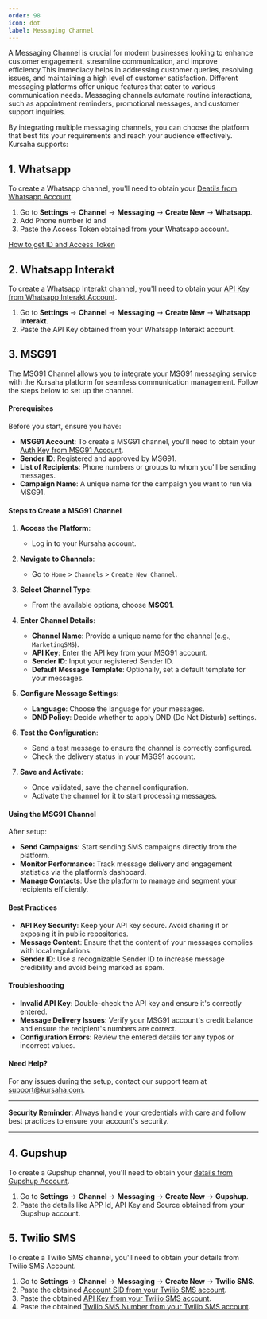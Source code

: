 ```yaml
---
order: 98
icon: dot
label: Messaging Channel
---
```


A Messaging Channel is crucial for modern businesses looking to enhance customer engagement, streamline communication, and improve efficiency.This immediacy helps in addressing customer queries, resolving issues, and maintaining a high level of customer satisfaction. Different messaging platforms offer unique features that cater to various communication needs. Messaging channels automate routine interactions, such as appointment reminders, promotional messages, and customer support inquiries.

By integrating multiple messaging channels, you can choose the platform that best fits your requirements and reach your audience effectively. Kursaha supports:

## **1. Whatsapp**

To create a Whatsapp channel, you'll need to obtain your [Deatils from Whatsapp Account](https://developers.facebook.com/docs/whatsapp/business-management-api/get-started).

1. Go to **Settings** -> **Channel** -> **Messaging** -> **Create New** -> **Whatsapp**.
2. Add Phone number Id and
3. Paste the Access Token obtained from your Whatsapp account.

[How to get ID and Access Token](https://developers.facebook.com/docs/whatsapp/business-management-api/get-started)

## **2. Whatsapp Interakt**

To create a Whatsapp Interakt channel, you'll need to obtain your [API Key from Whatsapp Interakt Account](https://www.interakt.shop/resource-center/interakt-apis/).

1. Go to **Settings** -> **Channel** -> **Messaging** -> **Create New** -> **Whatsapp Interakt**.
2. Paste the API Key obtained from your Whatsapp Interakt account.

## **3. MSG91**

The MSG91 Channel allows you to integrate your MSG91 messaging service with the Kursaha platform for seamless communication management. Follow the steps below to set up the channel.

#### Prerequisites
Before you start, ensure you have:
- **MSG91 Account**: To create a MSG91 channel, you'll need to obtain your [Auth Key from MSG91 Account](https://appwrite.io/docs/products/messaging/msg91).
- **Sender ID**: Registered and approved by MSG91.
- **List of Recipients**: Phone numbers or groups to whom you'll be sending messages.
- **Campaign Name**: A unique name for the campaign you want to run via MSG91.

#### Steps to Create a MSG91 Channel

1. **Access the Platform**:
    - Log in to your Kursaha account.

2. **Navigate to Channels**:
    - Go to `Home` > `Channels` > `Create New Channel`.

3. **Select Channel Type**:
    - From the available options, choose **MSG91**.

4. **Enter Channel Details**:
    - **Channel Name**: Provide a unique name for the channel (e.g., `MarketingSMS`).
    - **API Key**: Enter the API key from your MSG91 account.
    - **Sender ID**: Input your registered Sender ID.
    - **Default Message Template**: Optionally, set a default template for your messages.

5. **Configure Message Settings**:
    - **Language**: Choose the language for your messages.
    - **DND Policy**: Decide whether to apply DND (Do Not Disturb) settings.

6. **Test the Configuration**:
    - Send a test message to ensure the channel is correctly configured.
    - Check the delivery status in your MSG91 account.

7. **Save and Activate**:
    - Once validated, save the channel configuration.
    - Activate the channel for it to start processing messages.

#### Using the MSG91 Channel

After setup:
- **Send Campaigns**: Start sending SMS campaigns directly from the platform.
- **Monitor Performance**: Track message delivery and engagement statistics via the platform’s dashboard.
- **Manage Contacts**: Use the platform to manage and segment your recipients efficiently.

#### Best Practices
- **API Key Security**: Keep your API key secure. Avoid sharing it or exposing it in public repositories.
- **Message Content**: Ensure that the content of your messages complies with local regulations.
- **Sender ID**: Use a recognizable Sender ID to increase message credibility and avoid being marked as spam.

#### Troubleshooting
- **Invalid API Key**: Double-check the API key and ensure it's correctly entered.
- **Message Delivery Issues**: Verify your MSG91 account's credit balance and ensure the recipient's numbers are correct.
- **Configuration Errors**: Review the entered details for any typos or incorrect values.

#### Need Help?
For any issues during the setup, contact our support team at [support@kursaha.com](mailto:support@kursaha.com).

---

**Security Reminder**: Always handle your credentials with care and follow best practices to ensure your account's security.

---

## **4. Gupshup**

To create a Gupshup channel, you'll need to obtain your [details from Gupshup Account](https://apidoc.gupshup.io/).

1. Go to **Settings** -> **Channel** -> **Messaging** -> **Create New** -> **Gupshup**.
2. Paste the details like APP Id, API Key and Source obtained from your Gupshup account.

## **5. Twilio SMS**

To create a Twilio SMS channel, you'll need to obtain your details from Twilio SMS Account.

1. Go to **Settings** -> **Channel** -> **Messaging** -> **Create New** -> **Twilio SMS**.
2. Paste the obtained [Account SID from your Twilio SMS account](https://help.twilio.com/articles/14726256820123).
3. Paste the obtained [API Key from your Twilio SMS account](https://www.twilio.com/docs/iam/api/authtoken).
4. Paste the obtained [Twilio SMS Number from your Twilio SMS account](https://www.twilio.com/docs/twilio-cli/examples/explore-sms).

